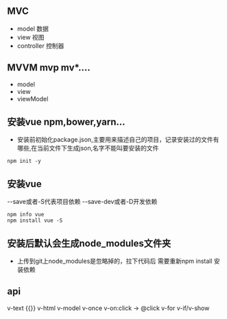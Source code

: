 ## MVC
- model  数据
- view   视图
- controller 控制器

## MVVM mvp mv*....
- model
- view 
- viewModel

## 安装vue npm,bower,yarn...
- 安装前初始化package.json,主要用来描述自己的项目，记录安装过的文件有哪些,在当前文件下生成json,名字不能叫要安装的文件
```
npm init -y 
```
## 安装vue 
--save或者-S代表项目依赖 --save-dev或者-D开发依赖
```
npm info vue
npm install vue -S
```

## 安装后默认会生成node_modules文件夹
- 上传到git上node_modules是忽略掉的，拉下代码后 需要重新npm install 安装依赖


##  api
v-text {{}}
v-html
v-model 
v-once
v-on:click -> @click
v-for
v-if/v-show